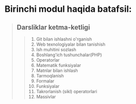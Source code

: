 # Birinchi modul haqida batafsil:

> ## Darsliklar ketma-ketligi
> > 1. Git bilan ishlashni o'rganish
> > 2. Web texnologiyalar bilan tanishish
> > 3. Ish muhitini sozlash
> > 4. Boshlang'ich tushunchalar(PHP)
> > 5. Operatorlar
> > 6. Matematik funksiyalar
> > 7. Matnlar bilan ishlash
> > 8. Tarmoqlanish
> > 9. Formalar
> > 10. Funksiyalar
> > 11. Takrorlanish (sikl) operatorlari
> > 12. Massivlar
